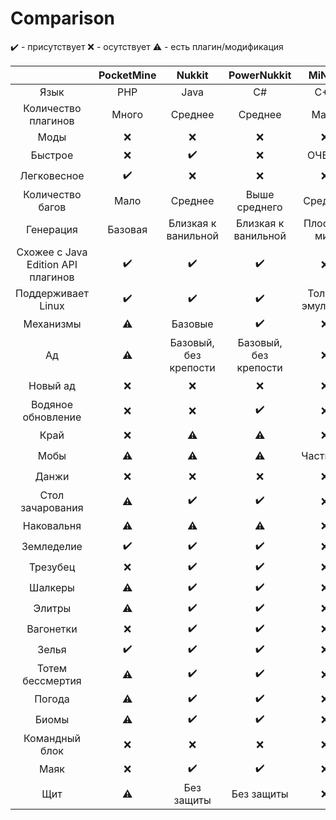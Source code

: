 # Comparison

✔️ - присутствует
❌ - осутствует
⚠ - есть плагин/модификация

|  | PocketMine | Nukkit | PowerNukkit | MiNET | Vanilla |
| :-----: | :-------: | :-------: | :-------: | :-------: | :-------: |
| Язык | PHP | Java | C# | C++ | Java |
| Количество плагинов | Много | Среднее | Среднее | Мало | Не поддерживает |
| Моды | ❌ | ❌ | ❌ | ❌ |⚠ |
| Быстрое | ❌ | ✔️ | ❌ | ОЧЕНЬ| ❌ |
| Легковесное | ✔️ | ❌ | ❌ | ❌ | ❌ |
| Количество багов | Мало | Среднее | Выше среднего | Среднее | Среднее |
| Генерация | Базовая | Близкая к ванильной | Близкая к ванильной | Плоский мир | Ванильная |
| Схожее с Java Edition API плагинов | ✔️ | ✔️ | ✔️ | ❌ | ❌ |
| Поддерживает Linux | ✔️ | ✔️ | ✔️| Только эмулятор | ✔️ |
| Механизмы | ⚠ | Базовые | ✔️ | ❌ | ✔️ |
| Ад | ⚠ | Базовый, без крепости | Базовый, без крепости | ❌ | ✔️ |
| Новый ад | ❌ | ❌ | ❌ | ❌ | ✔️ |
| Водяное обновление | ❌ | ❌ | ✔️ | ❌ | ✔️ |
| Край | ❌ | ⚠ | ⚠ | ❌ | ✔️ |
| Мобы | ⚠ | ⚠ | ⚠ | Частично | ✔️ |
| Данжи | ❌ | ❌ | ❌ | ❌ | ✔️ |
| Стол зачарования | ⚠ | ✔️ | ✔️ | ❌ | ✔️ |
| Наковальня | ⚠ | ⚠ | ⚠ | ❌ | ✔️ |
| Земледелие | ✔️ | ✔️ | ✔️ | ❌ | ✔️ |
| Трезубец | ❌ | ✔️ | ✔️ | ❌ | ✔️ |
| Шалкеры | ⚠ | ✔️ | ✔️ | ❌ | ✔️ |
| Элитры | ⚠ | ✔️ | ✔️ | ❌ | ✔️ |
| Вагонетки | ❌ | ✔️ | ✔️ | ❌ | ✔️ |
| Зелья | ✔️ | ✔️ | ✔️ | ❌ | ✔️ |
| Тотем бессмертия | ⚠ | ✔️ | ✔️ | ❌ | ✔️ |
| Погода | ⚠ | ✔️ | ✔️ | ❌ | ✔️ |
| Биомы | ⚠ | ✔️ | ✔️ | ❌ | ✔️ |
| Командный блок | ❌ | ❌ | ❌ | ❌ | ✔️ |
| Маяк | ❌ | ✔️ | ✔️ | ❌ | ✔️ |
| Щит | ⚠ | Без защиты | Без защиты | ❌ | ✔️ |
